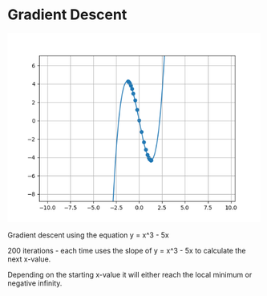 # Gradient Descent
![](gradient_descent.png)

Gradient descent using the equation y = x^3 - 5x

200 iterations - each time uses the slope of y = x^3 - 5x to calculate the next x-value. 

Depending on the starting x-value it will either reach the local minimum or negative infinity.
